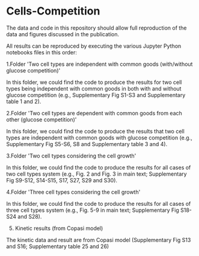 # Cells-Competition
The data and code in this repository should allow full reproduction of the data and figures discussed in the publication.

All results can be reproduced by executing the various Jupyter Python notebooks files in this order:

1.Folder 'Two cell types are independent with common goods (with/without glucose competition)'

In this folder, we could find the code to produce the results for two cell types being independent with common goods in both with and without glucose competition
(e.g., Supplementary Fig S1-S3 and Supplementary table 1 and 2).

2.Folder 'Two cell types are dependent with common goods from each other (glucose competition)'

In this folder, we could find the code to produce the results that two cell types are independent with common goods with glucose competition (e.g., Supplementary Fig S5-S6, S8 and 
Supplementary table 3 and 4).

3.Folder 'Two cell types considering the cell growth'

In this folder, we could find the code to produce the results for all cases of two cell types system (e.g., Fig. 2 and Fig. 3 in main text; Supplementary Fig S9-S12, S14-S15, S17, 
S27, S29 and S30).

4.Folder 'Three cell types considering the cell growth'

In this folder, we could find the code to produce the results for all cases of three cell types system (e.g., Fig. 5-9 in main text; Supplementary Fig S18-S24 and S28).

5. Kinetic results (from Copasi model)

The kinetic data and result are from Copasi model (Supplementary Fig S13 and S16; Supplementary table 25 and 26)
